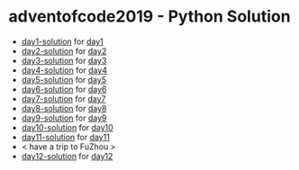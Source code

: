 # adventofcode2019 - Python Solution

- [day1-solution](day1.py) for [day1](https://adventofcode.com/2019/day/1)
- [day2-solution](day2.py) for [day2](https://adventofcode.com/2019/day/2)
- [day3-solution](day3.py) for [day3](https://adventofcode.com/2019/day/3)
- [day4-solution](day4.py) for [day4](https://adventofcode.com/2019/day/4)
- [day5-solution](day5.py) for [day5](https://adventofcode.com/2019/day/5)
- [day6-solution](day6.py) for [day6](https://adventofcode.com/2019/day/6)
- [day7-solution](day7.py) for [day7](https://adventofcode.com/2019/day/7)
- [day8-solution](day8.py) for [day8](https://adventofcode.com/2019/day/8)
- [day9-solution](day9.py) for [day9](https://adventofcode.com/2019/day/9)
- [day10-solution](day10.py) for [day10](https://adventofcode.com/2019/day/10)
- [day11-solution](day11.py) for [day11](https://adventofcode.com/2019/day/11)
- < have a trip to FuZhou >
- [day12-solution](day12.py) for [day12](https://adventofcode.com/2019/day/12)
